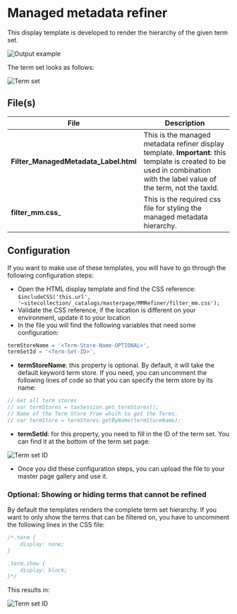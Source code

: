 # Managed metadata refiner

This display template is developed to render the hierarchy of the given term set.

![Output example](/assets/refiner-template.png)

The term set looks as follows:

![Term set](/assets/termset.png)

## File(s)

File | Description
--- | ---
__Filter_ManagedMetadata_Label.html__ | This is the managed metadata refiner display template. **Important**: this template is created to be used in combination with the label value of the term, not the taxId.
__filter_mm.css___ | This is the required css file for styling the managed metadata hierarchy.

## Configuration

If you want to make use of these templates, you will have to go through the following configuration steps:

- Open the HTML display template and find the CSS reference: `$includeCSS('this.url', '~sitecollection/_catalogs/masterpage/MMRefiner/filter_mm.css');`
- Validate the CSS reference, if the location is different on your environment, update it to your location
- In the file you will find the following variables that need some configuration:

```javascript
termStoreName = '<Term-Store-Name-OPTIONAL>',
termSetId = '<Term-Set-ID>',
```

- **termStoreName**: this property is optional. By default, it will take the default keyword term store. If you need, you can uncomment the following lines of code so that you can specify the term store by its name:

```javascript
// Get all term stores
// var termStores = taxSession.get_termStores();
// Name of the Term Store from which to get the Terms.
// var termStore = termStores.getByName(termStoreName);
```

- **termSetId**: for this property, you need to fill in the ID of the term set. You can find it at the bottom of the term set page:

![Term set ID](/assets/termsetId.png)

- Once you did these configuration steps, you can upload the file to your master page gallery and use it.

### Optional: Showing or hiding terms that cannot be refined

By default the templates renders the complete term set hierarchy. If you want to only show the terms that can be filtered on, you have to uncomment the following lines in the CSS file:

```css
/*.term {
	display: none;
}

.term.show {
	display: block;
}*/
```

This results in:

![Term set ID](/assets/show-refiners.png)
